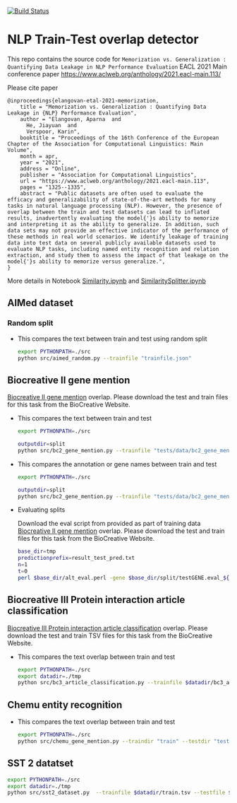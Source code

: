 [![Build Status](https://travis-ci.org/elangovana/nlp-train-test-overlap-detector.svg?branch=master)](https://travis-ci.org/elangovana/nlp-train-test-overlap-detector)

# NLP Train-Test overlap detector

This repo contains the source code for `Memorization vs. Generalization : Quantifying Data Leakage in NLP Performance Evaluation` EACL 2021 Main conference paper
https://www.aclweb.org/anthology/2021.eacl-main.113/

Please cite paper

```text
@inproceedings{elangovan-etal-2021-memorization,
    title = "Memorization vs. Generalization : Quantifying Data Leakage in {NLP} Performance Evaluation",
    author = "Elangovan, Aparna  and
      He, Jiayuan  and
      Verspoor, Karin",
    booktitle = "Proceedings of the 16th Conference of the European Chapter of the Association for Computational Linguistics: Main Volume",
    month = apr,
    year = "2021",
    address = "Online",
    publisher = "Association for Computational Linguistics",
    url = "https://www.aclweb.org/anthology/2021.eacl-main.113",
    pages = "1325--1335",
    abstract = "Public datasets are often used to evaluate the efficacy and generalizability of state-of-the-art methods for many tasks in natural language processing (NLP). However, the presence of overlap between the train and test datasets can lead to inflated results, inadvertently evaluating the model{'}s ability to memorize and interpreting it as the ability to generalize. In addition, such data sets may not provide an effective indicator of the performance of these methods in real world scenarios. We identify leakage of training data into test data on several publicly available datasets used to evaluate NLP tasks, including named entity recognition and relation extraction, and study them to assess the impact of that leakage on the model{'}s ability to memorize versus generalize.",
}
```

More details in Notebook [Similarity.ipynb](Similarity.ipynb) and [SimilaritySplitter.ipynb](SimilaritySplitter.ipynb)


## AIMed dataset

### Random split
- This compares the text between train and test using random split

    ```bash
    export PYTHONPATH=./src
    python src/aimed_random.py --trainfile "trainfile.json" 
    
    ```
    
## Biocreative II gene mention

[Biocreative II gene mention](https://biocreative.bioinformatics.udel.edu/tasks/biocreative-ii/) overlap. Please download the test and train files for this task from the BioCreative Website.

- This compares the text between train and test

    ```bash
    export PYTHONPATH=./src

    outputdir=split
    python src/bc2_gene_mention.py --trainfile "tests/data/bc2_gene_mention.in" --testfile "tests/data/bc2_gene_mention.in" --type text --outdir $outputdir --extraeval "predictions.txt,testGENE.eval,ALTGENE.eval"
    
    ```

- This compares the annotation or gene names between train and test

    ```bash
    export PYTHONPATH=./src
  
    outputdir=split
    python src/bc2_gene_mention.py --trainfile "tests/data/bc2_gene_mention.eval" --testfile "tests/data/testGene.eval" --type eval --outdir $outputdir
    
    ```

- Evaluating splits

    Download the eval script from provided as part of training data
    [Biocreative II gene mention](https://biocreative.bioinformatics.udel.edu/tasks/biocreative-ii/) overlap. Please download the test and train files for this task from the BioCreative Website.

     ```bash
     base_dir=tmp
     predictionprefix=result_test_pred.txt
     n=1
     t=0
     perl $base_dir/alt_eval.perl -gene $base_dir/split/testGENE.eval_${n}_${t}.txt -altgene $base_dir/split/ALTGENE.eval_${n}_${t}.txt $base_dir/split/${predictionprefix}_${n}_${t}.txt
     ```


## Biocreative III Protein interaction article classification

[Biocreative III Protein interaction article classification](https://biocreative.bioinformatics.udel.edu/resources/corpora/biocreative-iii-corpus/) overlap. Please download the test and train TSV files for this task from the BioCreative Website.

- This compares the text overlap between train and test

    ```bash
    export PYTHONPATH=./src
    export datadir=./tmp
    python src/bc3_article_classification.py --trainfile $datadir/bc3_act_all_records.tsv --testfile $datadir/bc3_act_all_records_test.tsv --testgoldfile $datadir/bc3_act_gold_standard_test.tsv --predictionsfile $datadir/bc3act-output.csv
    
    ```


## Chemu entity recognition

- This compares the text overlap between train and test

    ```bash
    export PYTHONPATH=./src
    python src/chemu_gene_mention.py --traindir "train" --testdir "test" 
    
    ```
    

## SST 2 datatset

```bash
export PYTHONPATH=./src
export datadir=./tmp
python src/sst2_dataset.py  --trainfile $datadir/train.tsv --testfile $datadir/test.tsv --dictionary $datadir/dictionary.txt  --predictionsfile $datadir/sst2-output.csv --sentiment $datadir/sentiment_labels.txt 

```

